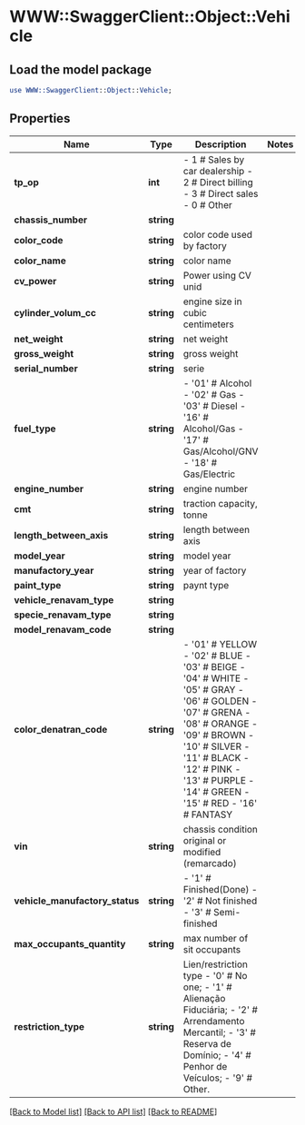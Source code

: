 # WWW::SwaggerClient::Object::Vehicle

## Load the model package
```perl
use WWW::SwaggerClient::Object::Vehicle;
```

## Properties
Name | Type | Description | Notes
------------ | ------------- | ------------- | -------------
**tp_op** | **int** | - 1 # Sales by car dealership - 2 # Direct billing - 3 # Direct sales - 0 # Other  | 
**chassis_number** | **string** |  | 
**color_code** | **string** | color code used by factory | 
**color_name** | **string** | color name | 
**cv_power** | **string** | Power using CV unid | 
**cylinder_volum_cc** | **string** | engine size in cubic centimeters | 
**net_weight** | **string** | net weight | 
**gross_weight** | **string** | gross weight | 
**serial_number** | **string** | serie | 
**fuel_type** | **string** | - &#39;01&#39; # Alcohol - &#39;02&#39; # Gas - &#39;03&#39; # Diesel - &#39;16&#39; # Alcohol/Gas - &#39;17&#39; # Gas/Alcohol/GNV - &#39;18&#39; # Gas/Electric  | 
**engine_number** | **string** | engine number | 
**cmt** | **string** | traction capacity, tonne | 
**length_between_axis** | **string** | length between axis | 
**model_year** | **string** | model year | 
**manufactory_year** | **string** | year of factory | 
**paint_type** | **string** | paynt type | 
**vehicle_renavam_type** | **string** |  | 
**specie_renavam_type** | **string** |  | 
**model_renavam_code** | **string** |  | 
**color_denatran_code** | **string** | - &#39;01&#39; # YELLOW - &#39;02&#39; # BLUE - &#39;03&#39; # BEIGE - &#39;04&#39; # WHITE - &#39;05&#39; # GRAY - &#39;06&#39; # GOLDEN - &#39;07&#39; # GRENA - &#39;08&#39; # ORANGE - &#39;09&#39; # BROWN - &#39;10&#39; # SILVER - &#39;11&#39; # BLACK - &#39;12&#39; # PINK - &#39;13&#39; # PURPLE - &#39;14&#39; # GREEN - &#39;15&#39; # RED - &#39;16&#39; # FANTASY  | 
**vin** | **string** | chassis condition original or modified (remarcado) | 
**vehicle_manufactory_status** | **string** | - &#39;1&#39; # Finished(Done) - &#39;2&#39; # Not finished - &#39;3&#39; # Semi-finished  | 
**max_occupants_quantity** | **string** | max number of sit occupants | 
**restriction_type** | **string** | Lien/restriction type - &#39;0&#39; # No one; - &#39;1&#39; # Alienação Fiduciária; - &#39;2&#39; # Arrendamento Mercantil; - &#39;3&#39; # Reserva de Domínio; - &#39;4&#39; # Penhor de Veículos; - &#39;9&#39; # Other.  | 

[[Back to Model list]](../README.md#documentation-for-models) [[Back to API list]](../README.md#documentation-for-api-endpoints) [[Back to README]](../README.md)


